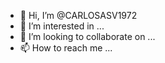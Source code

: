- 👋 Hi, I’m @CARLOSASV1972
- 👀 I’m interested in ...
- 💞️ I’m looking to collaborate on ...
- 📫 How to reach me ...

<!---
CARLOSASV1972/CARLOSASV1972 is a ✨ special ✨ repository because its `README.md` (this file) appears on your GitHub profile.
You can click the Preview link to take a look at your changes.
--->
